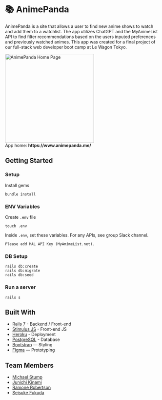 # 📚 AnimePanda

AnimePanda is a site that allows a user to find new anime shows to watch and add them to a watchlist. The app utilizes ChatGPT and the MyAnimeList API to find filter recommendations based on the users inputed preferences and previously watched animes.
This app was created for a final project of our full-stack web developer boot camp at Le Wagon Tokyo.

<img width="291" alt="AnimePanda Home Page" src="https://github.com/user-attachments/assets/eda4c014-0a77-4a61-a5b5-aab803a8015f">
<br>
App home: <strong>https://www.animepanda.me/</strong>
   

## Getting Started
### Setup

Install gems
```
bundle install
```

### ENV Variables
Create `.env` file
```
touch .env
```
Inside `.env`, set these variables. For any APIs, see group Slack channel.
```
Please add MAL API Key (MyAnimeList.net).
```

### DB Setup
```
rails db:create
rails db:migrate
rails db:seed
```

### Run a server
```
rails s
```

## Built With
- [Rails 7](https://guides.rubyonrails.org/) - Backend / Front-end
- [Stimulus JS](https://stimulus.hotwired.dev/) - Front-end JS
- [Heroku](https://heroku.com/) - Deployment
- [PostgreSQL](https://www.postgresql.org/) - Database
- [Bootstrap](https://getbootstrap.com/) — Styling
- [Figma](https://www.figma.com) — Prototyping

## Team Members
- [Michael Stump](https://www.linkedin.com/in/michael-stump-79695a324/)
- [Junichi Kinami](https://www.linkedin.com/in/junichikinami/)
- [Ramone Robertson](https://www.linkedin.com/in/ramone-robertson/)
- [Seisuke Fukuda](https://www.linkedin.com/in/seisuke-fukuda-902b3a314/)

